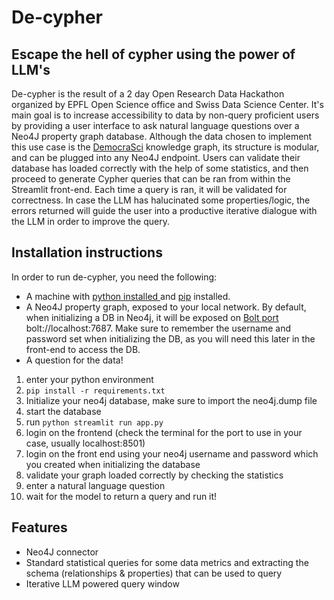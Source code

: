 # De-cypher
## Escape the hell of cypher using the power of LLM's

De-cypher is the result of a 2 day Open Research Data Hackathon organized by EPFL Open Science office and Swiss Data Science Center. It's main goal is to increase accessibility to data by non-query proficient users by providing a user interface to ask natural language questions over a Neo4J property graph database.
Although the data chosen to implement this use case is the [DemocraSci](https://zenodo.org/records/13920293) knowledge graph, its structure is modular, and can be plugged into any Neo4J endpoint. Users can validate their database has loaded correctly with the help of some statistics, and then proceed to generate Cypher queries that can be ran from within the Streamlit front-end.
Each time a query is ran, it will be validated for correctness. In case the LLM has halucinated some properties/logic, the errors returned will guide the user into a productive iterative dialogue with the LLM in order to improve the query.

## Installation instructions

In order to run de-cypher, you need the following:
- A machine with [python installed ](https://realpython.com/installing-python/) and [pip](https://pypi.org/project/pip/) installed.
- A Neo4J property graph, exposed to your local network. By default, when initializing a DB in Neo4j, it will be exposed on [Bolt port](https://neo4j.com/docs/operations-manual/current/configuration/connectors/) bolt://localhost:7687. Make sure to remember the username and password set when initializing the DB, as you will need this later in the front-end to access the DB.
- A question for the data!

1. enter your python environment
2. `pip install -r requirements.txt`
3. Initialize your neo4j database, make sure to import the neo4j.dump file
4. start the database
5. run `python streamlit run app.py`
6. login on the frontend (check the terminal for the port to use in your case, usually localhost:8501)
7. login on the front end using your neo4j username and password which you created when initializing the database
8. validate your graph loaded correctly by checking the statistics
9. enter a natural language question
10. wait for the model to return a query and run it!

## Features
- Neo4J connector
- Standard statistical queries for some data metrics and extracting the schema (relationships & properties) that can be used to query
- Iterative LLM powered query window

